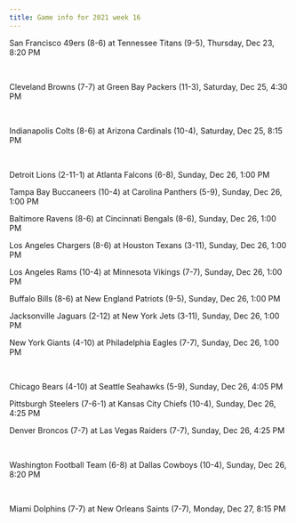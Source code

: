 ```yaml
---
title: Game info for 2021 week 16
---
```

San Francisco 49ers (8-6) at Tennessee Titans (9-5), Thursday, Dec 23, 8:20 PM


<br/>

Cleveland Browns (7-7) at Green Bay Packers (11-3), Saturday, Dec 25, 4:30 PM


<br/>

Indianapolis Colts (8-6) at Arizona Cardinals (10-4), Saturday, Dec 25, 8:15 PM


<br/>

Detroit Lions (2-11-1) at Atlanta Falcons (6-8), Sunday, Dec 26, 1:00 PM

Tampa Bay Buccaneers (10-4) at Carolina Panthers (5-9), Sunday, Dec 26, 1:00 PM

Baltimore Ravens (8-6) at Cincinnati Bengals (8-6), Sunday, Dec 26, 1:00 PM

Los Angeles Chargers (8-6) at Houston Texans (3-11), Sunday, Dec 26, 1:00 PM

Los Angeles Rams (10-4) at Minnesota Vikings (7-7), Sunday, Dec 26, 1:00 PM

Buffalo Bills (8-6) at New England Patriots (9-5), Sunday, Dec 26, 1:00 PM

Jacksonville Jaguars (2-12) at New York Jets (3-11), Sunday, Dec 26, 1:00 PM

New York Giants (4-10) at Philadelphia Eagles (7-7), Sunday, Dec 26, 1:00 PM


<br/>

Chicago Bears (4-10) at Seattle Seahawks (5-9), Sunday, Dec 26, 4:05 PM

Pittsburgh Steelers (7-6-1) at Kansas City Chiefs (10-4), Sunday, Dec 26, 4:25 PM

Denver Broncos (7-7) at Las Vegas Raiders (7-7), Sunday, Dec 26, 4:25 PM


<br/>

Washington Football Team (6-8) at Dallas Cowboys (10-4), Sunday, Dec 26, 8:20 PM


<br/>

Miami Dolphins (7-7) at New Orleans Saints (7-7), Monday, Dec 27, 8:15 PM

